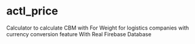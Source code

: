 # actl_price
Calculator to calculate CBM with For Weight for logistics companies with currency conversion feature
With Real Firebase Database

